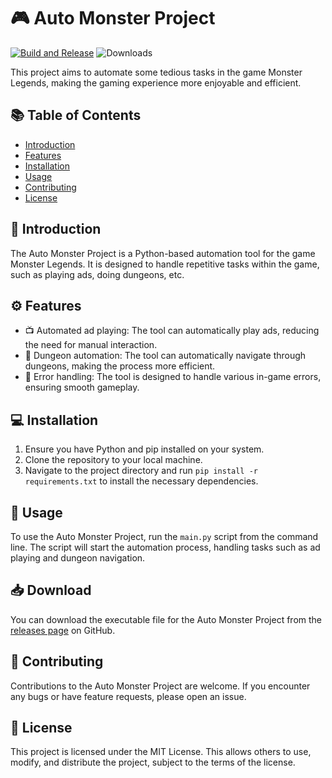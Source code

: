 # 🎮 Auto Monster Project

[![Build and Release](https://github.com/some-guy250/AutoMonster/actions/workflows/build_and_release.yml/badge.svg)](../../releases)
![Downloads](https://img.shields.io/badge/dynamic/json?color=blue&label=downloads&query=$.downloads&url=https://raw.githubusercontent.com/some-guy250/repo/master/download_count.json)

This project aims to automate some tedious tasks in the game Monster Legends, making the gaming experience more
enjoyable and efficient.

## 📚 Table of Contents

- [Introduction](#-introduction)
- [Features](#-features)
- [Installation](#-installation)
- [Usage](#-usage)
- [Contributing](#-contributing)
- [License](#-license)

## 🎯 Introduction

The Auto Monster Project is a Python-based automation tool for the game Monster Legends. It is designed to handle
repetitive tasks within the game, such as playing ads, doing dungeons, etc.

## ⚙️ Features

- 📺 Automated ad playing: The tool can automatically play ads, reducing the need for manual interaction.
- 🏰 Dungeon automation: The tool can automatically navigate through dungeons, making the process more efficient.
- 🚫 Error handling: The tool is designed to handle various in-game errors, ensuring smooth gameplay.

## 💻 Installation

1. Ensure you have Python and pip installed on your system.
2. Clone the repository to your local machine.
3. Navigate to the project directory and run `pip install -r requirements.txt` to install the necessary dependencies.

## 🚀 Usage

To use the Auto Monster Project, run the `main.py` script from the command line. The script will start the automation
process, handling tasks such as ad playing and dungeon navigation.

## 📥 Download

You can download the executable file for the Auto Monster Project from the [releases page](../../releases)  on GitHub.

## 🤝 Contributing

Contributions to the Auto Monster Project are welcome. If you encounter any bugs or have feature requests, please open
an issue.

## 📜 License

This project is licensed under the MIT License. This allows others to use, modify, and distribute the project, subject
to the terms of the license.